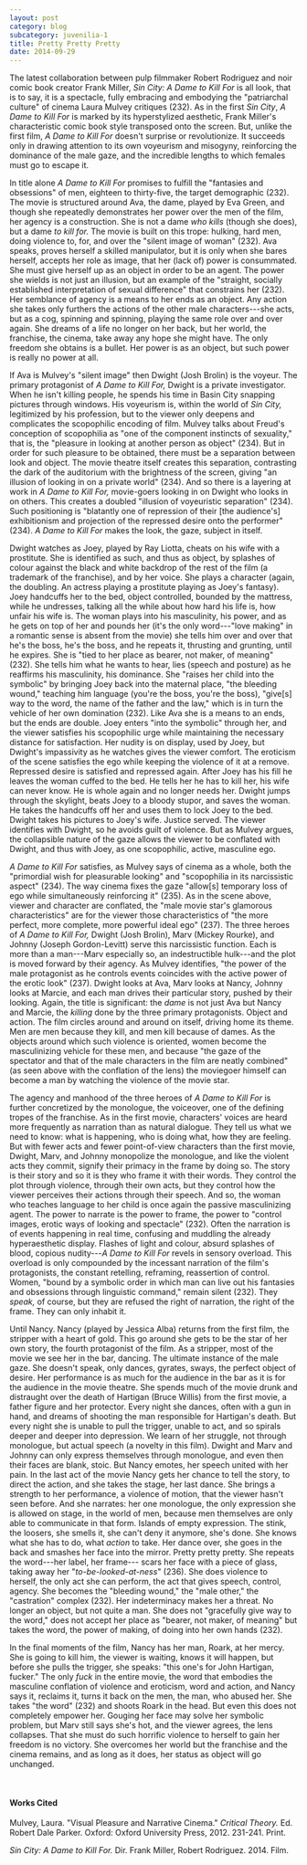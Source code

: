 ```yaml
---
layout: post
category: blog
subcategory: juvenilia-1
title: Pretty Pretty Pretty
date: 2014-09-29
---
```


The latest collaboration between pulp filmmaker Robert Rodriguez and noir comic book creator Frank Miller, *Sin City: A Dame to Kill For* is all look, that is to say, it is a spectacle, fully embracing and embodying the "patriarchal culture" of cinema Laura Mulvey critiques (232). As in the first *Sin City*, *A Dame to Kill For* is marked by its hyperstylized aesthetic, Frank Miller's characteristic comic book style transposed onto the screen. But, unlike the first film, *A Dame to Kill For* doesn't surprise or revolutionize. It succeeds only in drawing attention to its own voyeurism and misogyny, reinforcing the dominance of the male gaze, and the incredible lengths to which females must go to escape it.

In title alone *A Dame to Kill For* promises to fulfill the "fantasies and obsessions" of men, eighteen to thirty-five, the target demographic (232). The movie is structured around Ava, the dame, played by Eva Green, and though she repeatedly demonstrates her power over the men of the film, her agency is a construction. She is not a dame *who kills* (though she does), but a dame *to kill for.* The movie is built on this trope: hulking, hard men, doing violence to, for, and over the "silent image of woman" (232). Ava speaks, proves herself a skilled manipulator, but it is only when she bares herself, accepts her role as image, that her (lack of) power is consummated. She must give herself up as an object in order to be an agent. The power she wields is not just an illusion, but an example of the "straight, socially established interpretation of sexual difference" that constrains her (232). Her semblance of agency is a means to her ends as an object. Any action she takes only furthers the actions of the other male characters---she acts, but as a cog, spinning and spinning, playing the same role over and over again. She dreams of a life no longer on her back, but her world, the franchise, the cinema, take away any hope she might have. The only freedom she obtains is a bullet. Her power is as an object, but such power is really no power at all.

If Ava is Mulvey's "silent image" then Dwight (Josh Brolin) is the voyeur. The primary protagonist of *A Dame to Kill For,* Dwight is a private investigator. When he isn't killing people, he spends his time in Basin City snapping pictures through windows. His voyeurism is, within the world of *Sin City,* legitimized by his profession, but to the viewer only deepens and complicates the scopophilic encoding of film. Mulvey talks about Freud's conception of scopophilia as "one of the component instincts of sexuality," that is, the "pleasure in looking at another person as object" (234). But in order for such pleasure to be obtained, there must be a separation between look and object. The movie theatre itself creates this separation, contrasting the dark of the auditorium with the brightness of the screen, giving "an illusion of looking in on a private world" (234). And so there is a layering at work in *A Dame to Kill For,* movie-goers looking in on Dwight who looks in on others. This creates a doubled "illusion of voyeuristic separation" (234). Such positioning is "blatantly one of repression of their \[the audience's\] exhibitionism and projection of the repressed desire onto the performer" (234). *A Dame to Kill For* makes the look, the gaze, subject in itself.

Dwight watches as Joey, played by Ray Liotta, cheats on his wife with a prostitute. She is identified as such, and thus as object, by splashes of colour against the black and white backdrop of the rest of the film (a trademark of the franchise), and by her voice. She plays a character (again, the doubling. An actress playing a prostitute playing as Joey's fantasy). Joey handcuffs her to the bed, object controlled, bounded by the mattress, while he undresses, talking all the while about how hard his life is, how unfair his wife is. The woman plays into his masculinity, his power, and as he gets on top of her and pounds her (it's the only word---"love making" in a romantic sense is absent from the movie) she tells him over and over that he's the boss, he's the boss, and he repeats it, thrusting and grunting, until he expires. She is "tied to her place as bearer, not maker, of meaning" (232). She tells him what he wants to hear, lies (speech and posture) as he reaffirms his masculinity, his dominance. She "raises her child into the symbolic" by bringing Joey back into the maternal place, "the bleeding wound," teaching him language (you're the boss, you're the boss), "give\[s\] way to the word, the name of the father and the law," which is in turn the vehicle of her own domination (232). Like Ava she is a means to an ends, but the ends are double. Joey enters "into the symbolic" through her, and the viewer satisfies his scopophilic urge while maintaining the necessary distance for satisfaction. Her nudity is on display, used by Joey, but Dwight's impassivity as he watches gives the viewer comfort. The eroticism of the scene satisfies the ego while keeping the violence of it at a remove. Repressed desire is satisfied and repressed again. After Joey has his fill he leaves the woman cuffed to the bed. He tells her he has to kill her, his wife can never know. He is whole again and no longer needs her. Dwight jumps through the skylight, beats Joey to a bloody stupor, and saves the woman. He takes the handcuffs off her and uses them to lock Joey to the bed. Dwight takes his pictures to Joey's wife. Justice served. The viewer identifies with Dwight, so he avoids guilt of violence. But as Mulvey argues, the collapsible nature of the gaze allows the viewer to be conflated with Dwight, and thus with Joey, as one scopophilic, active, masculine ego.

*A Dame to Kill For* satisfies, as Mulvey says of cinema as a whole, both the "primordial wish for pleasurable looking" and "scopophilia in its narcissistic aspect" (234). The way cinema fixes the gaze "allow\[s\] temporary loss of ego while simultaneously reinforcing it" (235). As in the scene above, viewer and character are conflated, the "male movie star's glamorous characteristics" are for the viewer those characteristics of "the more perfect, more complete, more powerful ideal ego" (237). The three heroes of *A Dame to Kill For,* Dwight (Josh Brolin), Marv (Mickey Rourke), and Johnny (Joseph Gordon-Levitt) serve this narcissistic function. Each is more than a man---Marv especially so, an indestructible hulk---and the plot is moved forward by their agency. As Mulvey identifies, "the power of the male protagonist as he controls events coincides with the active power of the erotic look" (237). Dwight looks at Ava, Marv looks at Nancy, Johnny looks at Marcie, and each man drives their particular story, pushed by their looking. Again, the title is significant: the *dame* is not just Ava but Nancy and Marcie, the *killing* done by the three primary protagonists. Object and action. The film circles around and around on itself, driving home its theme. Men are men because they kill, and men kill because of dames. As the objects around which such violence is oriented, women become the masculinizing vehicle for these men, and because "the gaze of the spectator and that of the male characters in the film are neatly combined" (as seen above with the conflation of the lens) the moviegoer himself can become a man by watching the violence of the movie star.

The agency and manhood of the three heroes of *A Dame to Kill For* is further concretized by the monologue, the voiceover, one of the defining tropes of the franchise. As in the first movie, characters' voices are heard more frequently as narration than as natural dialogue. They tell us what we need to know: what is happening, who is doing what, how they are feeling. But with fewer acts and fewer point-of-view characters than the first movie, Dwight, Marv, and Johnny monopolize the monologue, and like the violent acts they commit, signify their primacy in the frame by doing so. The story is their story and so it is they who frame it with their words. They control the plot through violence, through their own acts, but they control how the viewer perceives their actions through their speech. And so, the woman who teaches language to her child is once again the passive masculinizing agent. The power to narrate is the power to frame, the power to "control images, erotic ways of looking and spectacle" (232). Often the narration is of events happening in real time, confusing and muddling the already hyperaesthetic display. Flashes of light and colour, absurd splashes of blood, copious nudity---*A Dame to Kill For* revels in sensory overload. This overload is only compounded by the incessant narration of the film's protagonists, the constant retelling, reframing, reassertion of control. Women, "bound by a symbolic order in which man can live out his fantasies and obsessions through linguistic command," remain silent (232). They *speak,* of course, but they are refused the right of narration, the right of the frame. They can only inhabit it.

Until Nancy. Nancy (played by Jessica Alba) returns from the first film, the stripper with a heart of gold. This go around she gets to be the star of her own story, the fourth protagonist of the film. As a stripper, most of the movie we see her in the bar, dancing. The ultimate instance of the male gaze. She doesn't speak, only dances, gyrates, sways, the perfect object of desire. Her performance is as much for the audience in the bar as it is for the audience in the movie theatre. She spends much of the movie drunk and distraught over the death of Hartigan (Bruce Willis) from the first movie, a father figure and her protector. Every night she dances, often with a gun in hand, and dreams of shooting the man responsible for Hartigan's death. But every night she is unable to pull the trigger, unable to act, and so spirals deeper and deeper into depression. We learn of her struggle, not through monologue, but actual speech (a novelty in this film). Dwight and Marv and Johnny can only express themselves through monologue, and even then their faces are blank, stoic. But Nancy emotes, her speech united with her pain. In the last act of the movie Nancy gets her chance to tell the story, to direct the action, and she takes the stage, her last dance. She brings a strength to her performance, a violence of motion, that the viewer hasn't seen before. And she narrates: her one monologue, the only expression she is allowed on stage, in the world of men, because men themselves are only able to communicate in that form. Islands of empty expression. The stink, the loosers, she smells it, she can't deny it anymore, she's done. She knows what she has to do, what *action* to take. Her dance over, she goes in the back and smashes her face into the mirror. Pretty pretty pretty. She repeats the word---her label, her frame--- scars her face with a piece of glass, taking away her
"*to-be-looked-at-ness*" (236). She does violence to herself, the only act she can perform, the act that gives speech, control, agency. She becomes the "bleeding wound," the "male other," the "castration" complex (232). Her indeterminacy makes her a threat. No longer an object, but not quite a man. She does not "gracefully give way to the word," does not accept her place as "bearer, not maker, of meaning" but takes the word, the power of making, of doing into her own hands (232).

In the final moments of the film, Nancy has her man, Roark, at her mercy. She is going to kill him, the viewer is waiting, knows it will happen, but before she pulls the trigger, she speaks: "this one's for John Hartigan, fucker." The only *fuck* in the entire movie, the word that embodies the masculine conflation of violence and eroticism, word and action, and Nancy says it, reclaims it, turns it back on the men, the man, who abused her. She takes "the word" (232) and shoots Roark in the head. But even this does not completely empower her. Gouging her face may solve her symbolic problem, but Marv still says she's hot, and the viewer agrees, the lens collapses. That she must do such horrific violence to herself to gain her freedom is no victory. She overcomes her world but the franchise and the cinema remains, and as long as it does, her status as object will go unchanged.

<br>

#### Works Cited

Mulvey, Laura. "Visual Pleasure and Narrative Cinema." *Critical Theory.* Ed. Robert Dale Parker. Oxford: Oxford University Press, 2012. 231-241. Print.

*Sin City: A Dame to Kill For.* Dir. Frank Miller, Robert Rodriguez. 2014. Film.
